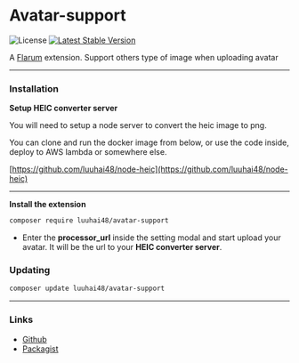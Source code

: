 # Avatar-support

![License](https://img.shields.io/badge/license-MIT-blue.svg) [![Latest Stable Version](https://img.shields.io/packagist/v/luuhai48/avatar-support.svg)](https://packagist.org/packages/luuhai48/avatar-support)

A [Flarum](http://flarum.org) extension. Support others type of image when uploading avatar

------
### Installation

**Setup HEIC converter server**

You will need to setup a node server to convert the heic image to png.

You can clone and run the docker image from below, or use the code inside, deploy to AWS lambda or somewhere else.

[https://github.com/luuhai48/node-heic](https://github.com/luuhai48/node-heic)

------
**Install the extension**

```sh
composer require luuhai48/avatar-support
```

- Enter the **processor_url** inside the setting modal and start upload your avatar. It will be the url to your **HEIC converter server**.


### Updating

```sh
composer update luuhai48/avatar-support
```
------
### Links
- [Github](https://github.com/luuhai48/avatar-support)
- [Packagist](https://packagist.org/packages/luuhai/avatar-support)
